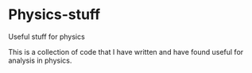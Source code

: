 # Physics-stuff
Useful stuff for physics

This is a collection of code that I have written and have found useful for analysis in physics.
